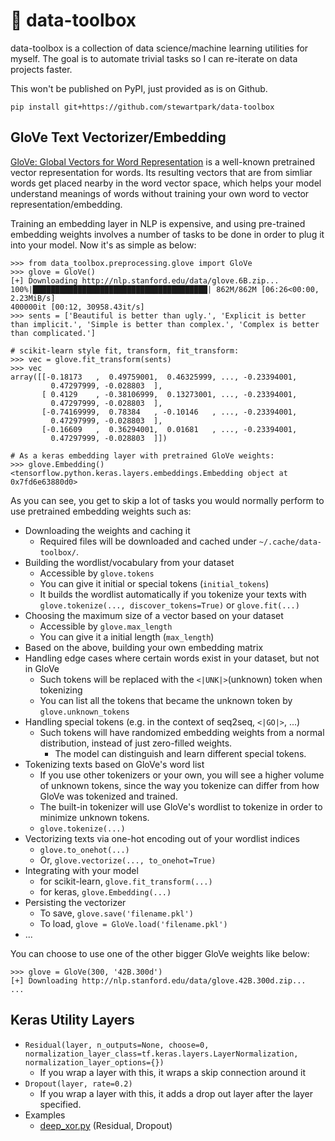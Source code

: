 # 🌇 data-toolbox

data-toolbox is a collection of data science/machine learning utilities for myself. The goal is to automate trivial tasks so I can re-iterate on data projects faster.

This won't be published on PyPI, just provided as is on Github.

```
pip install git+https://github.com/stewartpark/data-toolbox
```


## GloVe Text Vectorizer/Embedding

[GloVe: Global Vectors for Word Representation](https://nlp.stanford.edu/projects/glove/) is a well-known pretrained vector representation for words. Its resulting vectors that are from simliar words get placed nearby in the word vector space, which helps your model understand meanings of words without training your own word to vector representation/embedding.

Training an embedding layer in NLP is expensive, and using pre-trained embedding weights involves a number of tasks to be done in order to plug it into your model. Now it's as simple as below:

```
>>> from data_toolbox.preprocessing.glove import GloVe
>>> glove = GloVe()
[+] Downloading http://nlp.stanford.edu/data/glove.6B.zip...
100%|███████████████████████████████████████| 862M/862M [06:26<00:00, 2.23MiB/s]
400000it [00:12, 30958.43it/s]
>>> sents = ['Beautiful is better than ugly.', 'Explicit is better than implicit.', 'Simple is better than complex.', 'Complex is better than complicated.']

# scikit-learn style fit, transform, fit_transform:
>>> vec = glove.fit_transform(sents)
>>> vec
array([[-0.18173   ,  0.49759001,  0.46325999, ..., -0.23394001,
         0.47297999, -0.028803  ],
       [ 0.4129    , -0.38106999,  0.13273001, ..., -0.23394001,
         0.47297999, -0.028803  ],
       [-0.74169999,  0.78384   , -0.10146   , ..., -0.23394001,
         0.47297999, -0.028803  ],
       [-0.16609   ,  0.36294001,  0.01681   , ..., -0.23394001,
         0.47297999, -0.028803  ]])

# As a keras embedding layer with pretrained GloVe weights:
>>> glove.Embedding()
<tensorflow.python.keras.layers.embeddings.Embedding object at 0x7fd6e63880d0>
```

As you can see, you get to skip a lot of tasks you would normally perform to use pretrained embedding weights such as:

- Downloading the weights and caching it
  - Required files will be downloaded and cached under `~/.cache/data-toolbox/`.
- Building the wordlist/vocabulary from your dataset
  - Accessible by `glove.tokens`
  - You can give it initial or special tokens (`initial_tokens`)
  - It builds the wordlist automatically if you tokenize your texts with `glove.tokenize(..., discover_tokens=True)` or `glove.fit(...)`
- Choosing the maximum size of a vector based on your dataset
  - Accessible by `glove.max_length`
  - You can give it a initial length (`max_length`)
- Based on the above, building your own embedding matrix
- Handling edge cases where certain words exist in your dataset, but not in GloVe
  - Such tokens will be replaced with the `<|UNK|>`(unknown) token when tokenizing
  - You can list all the tokens that became the unknown token by `glove.unknown_tokens`
- Handling special tokens (e.g. in the context of seq2seq, `<|GO|>`, ...)
  - Such tokens will have randomized embedding weights from a normal distribution, instead of just zero-filled weights.
    - The model can distinguish and learn different special tokens.
- Tokenizing texts based on GloVe's word list
  - If you use other tokenizers or your own, you will see a higher volume of unknown tokens, since the way you tokenize can differ from how GloVe was tokenized and trained.
  - The built-in tokenizer will use GloVe's wordlist to tokenize in order to minimize unknown tokens.
  - `glove.tokenize(...)`
- Vectorizing texts via one-hot encoding out of your wordlist indices
  - `glove.to_onehot(...)`
  - Or, `glove.vectorize(..., to_onehot=True)`
- Integrating with your model
  - for scikit-learn, `glove.fit_transform(...)`
  - for keras, `glove.Embedding(...)`
- Persisting the vectorizer
  - To save, `glove.save('filename.pkl')`
  - To load, `glove = GloVe.load('filename.pkl')`
- ...

You can choose to use one of the other bigger GloVe weights like below:

```
>>> glove = GloVe(300, '42B.300d')
[+] Downloading http://nlp.stanford.edu/data/glove.42B.300d.zip...
...
```

## Keras Utility Layers

- `Residual(layer, n_outputs=None, choose=0, normalization_layer_class=tf.keras.layers.LayerNormalization, normalization_layer_options={})`
  - If you wrap a layer with this, it wraps a skip connection around it
- `Dropout(layer, rate=0.2)`
  - If you wrap a layer with this, it adds a drop out layer after the layer specified.
- Examples
  - [deep_xor.py](https://github.com/stewartpark/data-toolbox/blob/master/examples/deep_xor.py) (Residual, Dropout)
